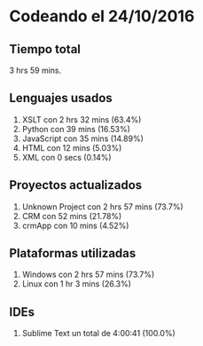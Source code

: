 # Codeando el 24/10/2016

## Tiempo total
3 hrs 59 mins.

## Lenguajes usados
1. XSLT con 2 hrs 32 mins (63.4%)
1. Python con 39 mins (16.53%)
1. JavaScript con 35 mins (14.89%)
1. HTML con 12 mins (5.03%)
1. XML con 0 secs (0.14%)

## Proyectos actualizados
1. Unknown Project con 2 hrs 57 mins (73.7%)
1. CRM con 52 mins (21.78%)
1. crmApp con 10 mins (4.52%)

## Plataformas utilizadas
1. Windows con 2 hrs 57 mins (73.7%)
1. Linux con 1 hr 3 mins (26.3%)

## IDEs
1. Sublime Text un total de 4:00:41 (100.0%)
